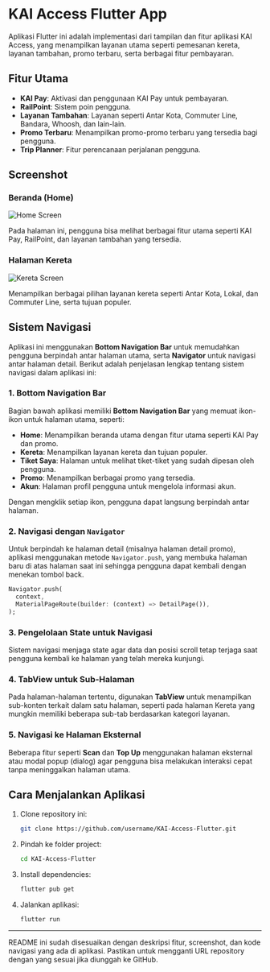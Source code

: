 
# KAI Access Flutter App

Aplikasi Flutter ini adalah implementasi dari tampilan dan fitur aplikasi KAI Access, yang menampilkan layanan utama seperti pemesanan kereta, layanan tambahan, promo terbaru, serta berbagai fitur pembayaran.

## Fitur Utama

- **KAI Pay**: Aktivasi dan penggunaan KAI Pay untuk pembayaran.
- **RailPoint**: Sistem poin pengguna.
- **Layanan Tambahan**: Layanan seperti Antar Kota, Commuter Line, Bandara, Whoosh, dan lain-lain.
- **Promo Terbaru**: Menampilkan promo-promo terbaru yang tersedia bagi pengguna.
- **Trip Planner**: Fitur perencanaan perjalanan pengguna.

## Screenshot

### Beranda (Home)
![Home Screen](assets/ss1.jpg)

Pada halaman ini, pengguna bisa melihat berbagai fitur utama seperti KAI Pay, RailPoint, dan layanan tambahan yang tersedia.

### Halaman Kereta
![Kereta Screen](assets/ss2.jpg)

Menampilkan berbagai pilihan layanan kereta seperti Antar Kota, Lokal, dan Commuter Line, serta tujuan populer.

## Sistem Navigasi

Aplikasi ini menggunakan **Bottom Navigation Bar** untuk memudahkan pengguna berpindah antar halaman utama, serta **Navigator** untuk navigasi antar halaman detail. Berikut adalah penjelasan lengkap tentang sistem navigasi dalam aplikasi ini:

### 1. **Bottom Navigation Bar**

   Bagian bawah aplikasi memiliki **Bottom Navigation Bar** yang memuat ikon-ikon untuk halaman utama, seperti:

   - **Home**: Menampilkan beranda utama dengan fitur utama seperti KAI Pay dan promo.
   - **Kereta**: Menampilkan layanan kereta dan tujuan populer.
   - **Tiket Saya**: Halaman untuk melihat tiket-tiket yang sudah dipesan oleh pengguna.
   - **Promo**: Menampilkan berbagai promo yang tersedia.
   - **Akun**: Halaman profil pengguna untuk mengelola informasi akun.

   Dengan mengklik setiap ikon, pengguna dapat langsung berpindah antar halaman.

### 2. **Navigasi dengan `Navigator`**

   Untuk berpindah ke halaman detail (misalnya halaman detail promo), aplikasi menggunakan metode `Navigator.push`, yang membuka halaman baru di atas halaman saat ini sehingga pengguna dapat kembali dengan menekan tombol back.

   ```dart
   Navigator.push(
     context,
     MaterialPageRoute(builder: (context) => DetailPage()),
   );
   ```

### 3. **Pengelolaan State untuk Navigasi**

   Sistem navigasi menjaga state agar data dan posisi scroll tetap terjaga saat pengguna kembali ke halaman yang telah mereka kunjungi.

### 4. **TabView untuk Sub-Halaman**

   Pada halaman-halaman tertentu, digunakan **TabView** untuk menampilkan sub-konten terkait dalam satu halaman, seperti pada halaman Kereta yang mungkin memiliki beberapa sub-tab berdasarkan kategori layanan.

### 5. **Navigasi ke Halaman Eksternal**

   Beberapa fitur seperti **Scan** dan **Top Up** menggunakan halaman eksternal atau modal popup (dialog) agar pengguna bisa melakukan interaksi cepat tanpa meninggalkan halaman utama.

## Cara Menjalankan Aplikasi

1. Clone repository ini:

   ```bash
   git clone https://github.com/username/KAI-Access-Flutter.git
   ```

2. Pindah ke folder project:

   ```bash
   cd KAI-Access-Flutter
   ```

3. Install dependencies:

   ```bash
   flutter pub get
   ```

4. Jalankan aplikasi:

   ```bash
   flutter run
   ```

---

README ini sudah disesuaikan dengan deskripsi fitur, screenshot, dan kode navigasi yang ada di aplikasi. Pastikan untuk mengganti URL repository dengan yang sesuai jika diunggah ke GitHub.
